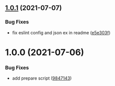 ## [1.0.1](https://github.com/hozana/next-translate-routes/compare/v1.0.0...v1.0.1) (2021-07-07)


### Bug Fixes

* fix eslint config and json ex in readme ([e5e303f](https://github.com/hozana/next-translate-routes/commit/e5e303fc45fcd74e88a0fb3f798ae289a15381ba))

# 1.0.0 (2021-07-06)


### Bug Fixes

* add prepare script ([9847143](https://github.com/hozana/next-translate-routes/commit/984714367a1eb4db95e885e36ad072085a9bba7f))
